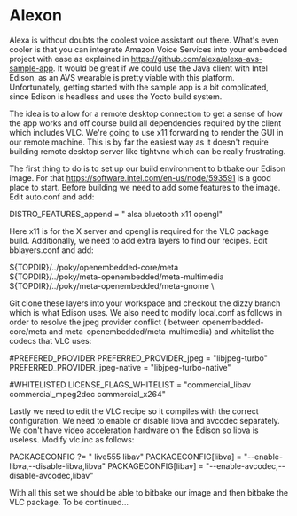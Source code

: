 # Alexon
Alexa is without doubts the coolest voice assistant out there. What's even cooler is that you can integrate Amazon Voice Services into your embedded project with ease as explained in https://github.com/alexa/alexa-avs-sample-app. It would be great if we could use the Java client with Intel Edison, as an AVS wearable is pretty viable with this platform. Unfortunately, getting started with the sample app is a bit complicated, since Edison is headless and uses the Yocto build system.

The idea is to allow for a remote desktop connection to get a sense of how the app works and off course  build all dependencies required by the client which includes VLC.  We're going to use x11 forwarding to render the GUI in our remote machine. This is by far the easiest way as it doesn't require building remote desktop server like tightvnc which can be really frustrating.

The first thing to do is to set up our build environment to bitbake our Edison image. For that https://software.intel.com/en-us/node/593591 is a good place to start. Before building we need to add some features to the image. Edit auto.conf and add:

DISTRO_FEATURES_append = " alsa bluetooth x11 opengl"

Here x11 is for the X server and opengl is required for the VLC package build. Additionally, we need to add extra layers to find our recipes. Edit bblayers.conf and add:

  ${TOPDIR}/../poky/openembedded-core/meta \
  ${TOPDIR}/../poky/meta-openembedded/meta-multimedia \
  ${TOPDIR}/../poky/meta-openembedded/meta-gnome \ 

Git clone these layers into your workspace and checkout the dizzy branch which is what Edison uses. We also need to modify local.conf as follows in order to resolve the jpeg provider conflict ( between openembedded-core/meta and meta-openembedded/meta-multimedia) and whitelist the codecs that VLC uses:

 #PREFERED_PROVIDER
PREFERRED_PROVIDER_jpeg = "libjpeg-turbo"
PREFERRED_PROVIDER_jpeg-native = "libjpeg-turbo-native"

#WHITELISTED
LICENSE_FLAGS_WHITELIST = "commercial_libav commercial_mpeg2dec commercial_x264"

Lastly we need to edit the VLC recipe so it compiles with the correct configuration. We need to enable or disable libva and avcodec separately. We don't have video acceleration hardware on the Edison so libva is useless. Modify vlc.inc as follows:

PACKAGECONFIG ?= " live555 libav"
PACKAGECONFIG[libva] = "--enable-libva,--disable-libva,libva"
PACKAGECONFIG[libav] = "--enable-avcodec,--disable-avcodec,libav"

With all this set we should be able to bitbake our image and then bitbake the VLC package.
To be continued...

